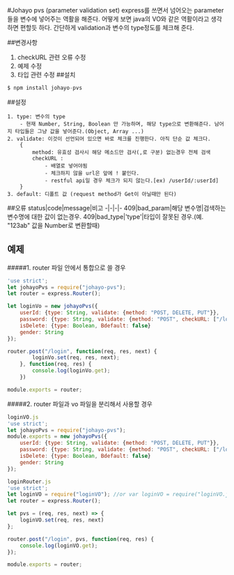 #Johayo pvs (parameter validation set)
 express를 쓰면서 넘어오는 parameter들을 변수에 넣어주는 역활을 해준다. 어떻게 보면 java의 VO와 같은 역활이라고 생각하면 편할듯 하다. 간단하게 validation과 변수의 type정도를 체크해 준다.
 
##변경사항
1. checkURL 관련 오류 수정 
2. 예제 수정
3. 타입 관련 수정
##설치
```javascript
$ npm install johayo-pvs
```

##설정
```
1. type: 변수의 type
	- 현재 Number, String, Boolean 만 가능하며, 해당 type으로 변환해준다. 남어지 타입들은 그냥 값을 넣어준다.(Object, Array ...)
2. validate: 이것이 선언되어 있으면 바로 체크를 진행한다. 아직 단순 값 체크다.
	{
    	method: 유효성 검사시 해당 메소드만 검사(,로 구분) 없는경우 전체 검색
        checkURL :
            - 배열로 넣어야됨
            - 체크하지 않을 url은 앞에 ! 붙인다.
            - restful api일 경우 체크가 되지 않는다.[ex) /userId/:userId]
    }
3. default: 디폴트 값 (request method가 Get이 아닐때만 된다)
```

##오류
status|code|message|비고
-|-|-|-
409|bad_param|해당 변수명|검색하는 변수명에 대한 값이 없는경우.
409|bad_type|'type'|타입이 잘못된 경우.(예. "123ab" 값을 Number로 변환할때)


## 예제
#####1. router 파일 안에서 통합으로 쓸 경우
```javascript
'use strict';
let johayoPvs = require("johayo-pvs");
let router = express.Router();

let loginVo = new johayoPvs({
	userId: {type: String, validate: {method: "POST, DELETE, PUT"}},
    password: {type: String, validate: {method: "POST", checkURL: ["/login", "/join"]}},
    isDelete: {type: Boolean, Bdefault: false}
    gender: String
});

router.post("/login", function(req, res, next) {
        loginVo.set(req, res, next);
    }, function(req, res) {
	    console.log(loginVo.get);
    })

module.exports = router;
```

#####2. router 파일과 vo 파일을 분리해서 사용할 경우
```javascript
loginVO.js
'use strict';
let johayoPvs = require("johayo-pvs");
module.exports = new johayoPvs({
	userId: {type: String, validate: {method: "POST, DELETE, PUT"}},
    password: {type: String, validate: {method: "POST", checkURL: ["/login", "/join"]}},
    isDelete: {type: Boolean, Bdefault: false}
    gender: String
});
```

```javascript
loginRouter.js
'use strict';
let loginVO = require("loginVO"); //or var loginVO = require("loginVO.js")
let router = express.Router();

let pvs = (req, res, next) => {
    loginVO.set(req, res, next)
};

router.post("/login", pvs, function(req, res) {
	console.log(loginVO.get);
});

module.exports = router;
```

